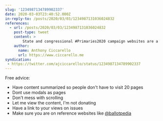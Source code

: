 ```yaml
---
slug: '1234987134789902337'
date: 2020-03-03T23:40:52.000Z
in-reply-to: /posts/2020/03/03/1234987131036024832
references:
  - url: /posts/2020/03/03/1234987131036024832
    post-type: tweet
    content: >
        State and congressional #Primaries2020 campaign websites are a sobering look at the state of the web. Some are great, some make me cringe. Having one is mandatory.
    author:
      name: Anthony Ciccarello
      url: https://www.ciccarello.me
syndication:
 - https://twitter.com/ajciccarello/status/1234987134789902337
---
```


Free advice: 
- Have content summarized so people don't have to visit 20 pages
- Dont use modals as pages
- Don't mess with scrolling
- Let me view the content, I'm not donating
- Have a link to your views on issues
- Make sure you are on reference websites like [@ballotpedia](https://twitter.com/ballotpedia)
